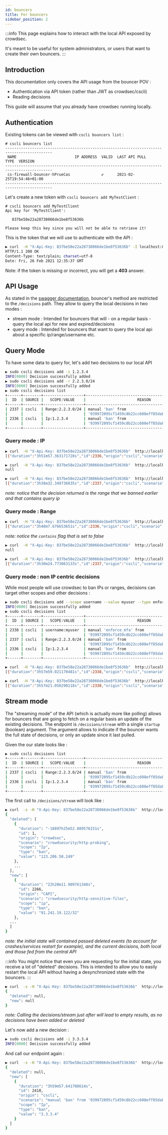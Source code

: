 ```yaml
---
id: bouncers
title: For bouncers
sidebar_position: 2
---
```




:::info
This page explains how to interact with the local API exposed by crowdsec.

It's meant to be useful for system administrators, or users that want to create their own bouncers.
:::

## Introduction

This documentation only covers the API usage from the bouncer POV :

 - Authentication via API token (rather than JWT as crowdsec/cscli)
 - Reading decisions

This guide will assume that you already have crowdsec running locally.

## Authentication

Existing tokens can be viewed with `cscli bouncers list` :

```
# cscli bouncers list
-------------------------------------------------------------------------------------------
 NAME                          IP ADDRESS  VALID  LAST API PULL              TYPE  VERSION 
-------------------------------------------------------------------------------------------
 cs-firewall-bouncer-hPrueCas              ✔️      2021-02-25T19:54:46+01:00                
-------------------------------------------------------------------------------------------
```

Let's create a new token with `cscli bouncers add MyTestClient` :

```
# cscli bouncers add MyTestClient
Api key for 'MyTestClient':

   837be58e22a28738066de1be8f53636b

Please keep this key since you will not be able to retrieve it!

```

This is the token that we will use to authenticate with the API :

```bash
▶ curl  -H "X-Api-Key: 837be58e22a28738066de1be8f53636b" -I localhost:8080/v1/decisions  
HTTP/1.1 200 OK
Content-Type: text/plain; charset=utf-8
Date: Fri, 26 Feb 2021 12:35:37 GMT
```

Note: if the token is missing or incorrect, you will get a **403** answer.

## API Usage

As stated in the [swagger documentation](https://crowdsecurity.github.io/api_doc/lapi/), bouncer's method are restricted to the `/decisions` path. They allow to query the local decisions in two modes :

 - stream mode : Intended for bouncers that will - on a regular basis - query the local api for new and expired/decisions
 - query mode : Intended for bouncers that want to query the local api about a specific ip/range/username etc.


## Query Mode

To have some data to query for, let's add two decisions to our local API

```bash
▶ sudo cscli decisions add -i 1.2.3.4
INFO[0000] Decision successfully added      
▶ sudo cscli decisions add -r 2.2.3.0/24
INFO[0000] Decision successfully added                  
▶ sudo cscli decisions list
+------+--------+------------------+----------------------------------------------------+--------+---------+----+--------+--------------------+----------+
|  ID  | SOURCE |   SCOPE:VALUE    |                       REASON                       | ACTION | COUNTRY | AS | EVENTS |     EXPIRATION     | ALERT ID |
+------+--------+------------------+----------------------------------------------------+--------+---------+----+--------+--------------------+----------+
| 2337 | cscli  | Range:2.2.3.0/24 | manual 'ban' from                                  | ban    |         |    |      1 | 3h59m18.079301785s |     1164 |
|      |        |                  | '939972095cf1459c8b22cc608eff85daEb4yoi2wiTD7Y3fA' |        |         |    |        |                    |          |
| 2336 | cscli  | Ip:1.2.3.4       | manual 'ban' from                                  | ban    |         |    |      1 | 3h59m11.079297437s |     1163 |
|      |        |                  | '939972095cf1459c8b22cc608eff85daEb4yoi2wiTD7Y3fA' |        |         |    |        |                    |          |
+------+--------+------------------+----------------------------------------------------+--------+---------+----+--------+--------------------+----------+

```

### Query mode : IP


```bash title="Query a single banned IP"
▶ curl  -H "X-Api-Key: 837be58e22a28738066de1be8f53636b"  http://localhost:8080/v1/decisions\?ip=1.2.3.4
[{"duration":"3h51m57.363171728s","id":2336,"origin":"cscli","scenario":"manual 'ban' from '939972095cf1459c8b22cc608eff85daEb4yoi2wiTD7Y3fA'","scope":"Ip","type":"ban","value":"1.2.3.4"}]
```

```bash title="Query a single IP"
▶ curl  -H "X-Api-Key: 837be58e22a28738066de1be8f53636b"  http://localhost:8080/v1/decisions\?ip=1.2.3.5
null
```

```bash title="Query an IP contained in an existing ban"
▶ curl  -H "X-Api-Key: 837be58e22a28738066de1be8f53636b"  http://localhost:8080/v1/decisions\?ip\=2.2.3.42                    
[{"duration":"3h38m32.349736035s","id":2337,"origin":"cscli","scenario":"manual 'ban' from '939972095cf1459c8b22cc608eff85daEb4yoi2wiTD7Y3fA'","scope":"Range","type":"ban","value":"2.2.3.0/24"}]
```
_note: notice that the decision returned is the range that we banned earlier and that contains query ip_

### Query mode : Range


```bash title="Query a range in which one of the ban is contained"
▶ curl  -H "X-Api-Key: 837be58e22a28738066de1be8f53636b"  http://localhost:8080/v1/decisions\?range=1.2.3.0/24\&contains\=false
[{"duration":"3h48m7.676653651s","id":2336,"origin":"cscli","scenario":"manual 'ban' from '939972095cf1459c8b22cc608eff85daEb4yoi2wiTD7Y3fA'","scope":"Ip","type":"ban","value":"1.2.3.4"}]
```
_note: notice the `contains` flag that is set to false_

```bash
▶ curl  -H "X-Api-Key: 837be58e22a28738066de1be8f53636b"  http://localhost:8080/v1/decisions\?range=1.2.3.0/24\&contains\=true
null
```

```bash title="Query a range which is contained by an existing ban"
▶ curl  -H "X-Api-Key: 837be58e22a28738066de1be8f53636b"  http://localhost:8080/v1/decisions\?range\=2.2.3.1/25
[{"duration":"3h30m24.773063133s","id":2337,"origin":"cscli","scenario":"manual 'ban' from '939972095cf1459c8b22cc608eff85daEb4yoi2wiTD7Y3fA'","scope":"Range","type":"ban","value":"2.2.3.0/24"}]
```

### Query mode : non IP centric decisions

While most people will use crowdsec to ban IPs or ranges, decisions can target other scopes and other decisions :

```bash
▶ sudo cscli decisions add --scope username --value myuser --type enforce_mfa
INFO[0000] Decision successfully added                  
▶ sudo cscli decisions list                                                  
+------+--------+------------------+----------------------------------------------------+-------------+---------+----+--------+--------------------+----------+
|  ID  | SOURCE |   SCOPE:VALUE    |                       REASON                       |   ACTION    | COUNTRY | AS | EVENTS |     EXPIRATION     | ALERT ID |
+------+--------+------------------+----------------------------------------------------+-------------+---------+----+--------+--------------------+----------+
| 2338 | cscli  | username:myuser  | manual 'enforce_mfa' from                          | enforce_mfa |         |    |      1 | 3h59m55.384975175s |     1165 |
|      |        |                  | '939972095cf1459c8b22cc608eff85daEb4yoi2wiTD7Y3fA' |             |         |    |        |                    |          |
| 2337 | cscli  | Range:2.2.3.0/24 | manual 'ban' from                                  | ban         |         |    |      1 | 3h27m1.384972861s  |     1164 |
|      |        |                  | '939972095cf1459c8b22cc608eff85daEb4yoi2wiTD7Y3fA' |             |         |    |        |                    |          |
| 2336 | cscli  | Ip:1.2.3.4       | manual 'ban' from                                  | ban         |         |    |      1 | 3h26m54.384971268s |     1163 |
|      |        |                  | '939972095cf1459c8b22cc608eff85daEb4yoi2wiTD7Y3fA' |             |         |    |        |                    |          |
+------+--------+------------------+----------------------------------------------------+-------------+---------+----+--------+--------------------+----------+
```



```bash title="Query a decision on a given user"
▶ curl  -H "X-Api-Key: 837be58e22a28738066de1be8f53636b"  http://localhost:8080/v1/decisions\?scope\=username\&value\=myuser
[{"duration":"3h57m59.021170481s","id":2338,"origin":"cscli","scenario":"manual 'enforce_mfa' from '939972095cf1459c8b22cc608eff85daEb4yoi2wiTD7Y3fA'","scope":"username","type":"enforce_mfa","value":"myuser"}]
```


```bash title="Query all decisions of a given type"
▶ curl  -H "X-Api-Key: 837be58e22a28738066de1be8f53636b"  http://localhost:8080/v1/decisions\?type\=enforce_mfa                                
[{"duration":"3h57m21.050290118s","id":2338,"origin":"cscli","scenario":"manual 'enforce_mfa' from '939972095cf1459c8b22cc608eff85daEb4yoi2wiTD7Y3fA'","scope":"username","type":"enforce_mfa","value":"myuser"}]

```

## Stream mode

The "streaming mode" of the API (which is actually more like polling) allows for bouncers that are going to fetch on a regular basis an update of the existing decisions. The endpoint is `/decisions/stream` with a single `startup` (boolean) argument. The argument allows to indicate if the bouncer wants the full state of decisions, or only an update since it last pulled.


Given the our state looks like :

```bash
▶ sudo cscli decisions list                                  
+------+--------+------------------+----------------------------------------------------+--------+---------+----+--------+--------------------+----------+
|  ID  | SOURCE |   SCOPE:VALUE    |                       REASON                       | ACTION | COUNTRY | AS | EVENTS |     EXPIRATION     | ALERT ID |
+------+--------+------------------+----------------------------------------------------+--------+---------+----+--------+--------------------+----------+
| 2337 | cscli  | Range:2.2.3.0/24 | manual 'ban' from                                  | ban    |         |    |      1 | 2h55m26.05271136s  |     1164 |
|      |        |                  | '939972095cf1459c8b22cc608eff85daEb4yoi2wiTD7Y3fA' |        |         |    |        |                    |          |
| 2336 | cscli  | Ip:1.2.3.4       | manual 'ban' from                                  | ban    |         |    |      1 | 2h55m19.052706441s |     1163 |
|      |        |                  | '939972095cf1459c8b22cc608eff85daEb4yoi2wiTD7Y3fA' |        |         |    |        |                    |          |
+------+--------+------------------+----------------------------------------------------+--------+---------+----+--------+--------------------+----------+

```

The first call to `/decisions/stream` will look like :

```bash
▶ curl  -s -H "X-Api-Key: 837be58e22a28738066de1be8f53636b"  http://localhost:8080/v1/decisions/stream\?startup\=true | jq .            
{
  "deleted": [
    {
      "duration": "-18897h25m52.809576151s",
      "id": 1,
      "origin": "crowdsec",
      "scenario": "crowdsecurity/http-probing",
      "scope": "Ip",
      "type": "ban",
      "value": "123.206.50.249"
    },
    ...
  ],
  "new": [
    {
      "duration": "22h20m11.909761348s",
      "id": 2266,
      "origin": "CAPI",
      "scenario": "crowdsecurity/http-sensitive-files",
      "scope": "ip",
      "type": "ban",
      "value": "91.241.19.122/32"
    },
  ...
  ]
}
```
_note: the initial state will contained passed deleted events (to account for crashes/services restart for example), and the current decisions, both local and those fed from the central API_


:::info
You might notice that even you are requesting for the initial state, you receive a lot of "deleted" decisions. 
This is intended to allow you to easily restart the local API without having a desynchronized state with the bouncers.
:::


```bash
▶ curl  -s -H "X-Api-Key: 837be58e22a28738066de1be8f53636b"  http://localhost:8080/v1/decisions/stream\?startup\=false | jq .       
{
  "deleted": null,
  "new": null
}
```
_note: Calling the decisions/stream just after will lead to empty results, as no decisions have been added or deleted_



Let's now add a new decision :

```bash
▶ sudo cscli decisions add -i 3.3.3.4                                                   
INFO[0000] Decision successfully added
```

And call our endpoint again :

```bash
▶ curl  -s -H "X-Api-Key: 837be58e22a28738066de1be8f53636b"  http://localhost:8080/v1/decisions/stream\?startup\=false | jq .
{
  "deleted": null,
  "new": [
    {
      "duration": "3h59m57.641708614s",
      "id": 2410,
      "origin": "cscli",
      "scenario": "manual 'ban' from '939972095cf1459c8b22cc608eff85daEb4yoi2wiTD7Y3fA'",
      "scope": "Ip",
      "type": "ban",
      "value": "3.3.3.4"
    }
  ]
}
```


